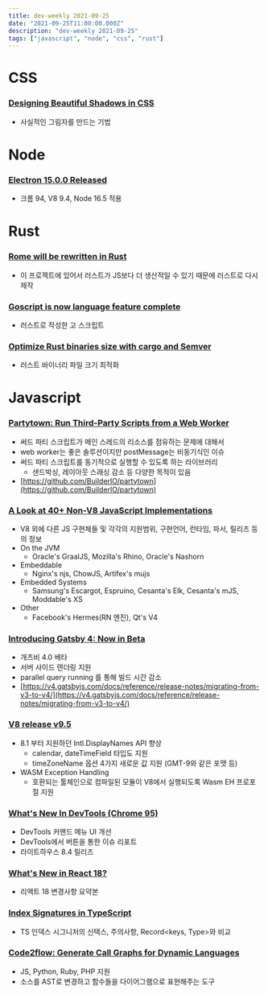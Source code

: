 ```yaml
---
title: dev-weekly 2021-09-25
date: "2021-09-25T11:00:00.000Z"
description: "dev-weekly 2021-09-25"
tags: ["javascript", "node", "css", "rust"]
---
```


# CSS

### **[Designing Beautiful Shadows in CSS](https://www.joshwcomeau.com/css/designing-shadows/)**

- 사실적인 그림자를 만드는 기법

# Node

### **[Electron 15.0.0 Released](https://www.electronjs.org/blog/electron-15-0/)**

- 크롬 94, V8 9.4, Node 16.5 적용

# Rust

### **[Rome will be rewritten in Rust](https://rome.tools/blog/2021/09/21/rome-will-be-rewritten-in-rust)**

- 이 프로젝트에 있어서 러스트가 JS보다 더 생산적일 수 있기 때문에 러스트로 다시제작

### **[Goscript is now language feature complete](https://github.com/oxfeeefeee/goscript)**

- 러스트로 작성한 고 스크립트

### **[Optimize Rust binaries size with cargo and Semver](https://oknozor.github.io/blog/optimize-rust-binary-size/)**

- 러스트 바이너리 파일 크기 최적화

# Javascript

### **[Partytown: Run Third-Party Scripts from a Web Worker](https://dev.to/adamdbradley/introducing-partytown-run-third-party-scripts-from-a-web-worker-2cnp)**

- 써드 파티 스크립트가 메인 스레드의 리소스를 점유하는 문제에 대해서
- web worker는 좋은 솔루션이지만 postMessage는 비동기식인 이슈
- 써드 파티 스크립트를 동기적으로 실행할 수 있도록 하는 라이브러리
    - 샌드박싱, 레이아웃 스래싱 감소 등 다양한 목적이 있음
- [https://github.com/BuilderIO/partytown](https://github.com/BuilderIO/partytown)

### **[A Look at 40+ Non-V8 JavaScript Implementations](https://notes.eatonphil.com/javascript-implementations.html)**

- V8 외에 다른 JS 구현체들 및 각각의 지원범위, 구현언어, 런타임, 파서, 릴리즈 등의 정보
- On the JVM
    - Oracle's GraalJS, Mozilla's Rhino, Oracle's Nashorn
- Embeddable
    - Nginx's njs, ChowJS, Artifex's mujs
- Embedded Systems
    - Samsung's Escargot, Espruino, Cesanta's Elk, Cesanta's mJS, Moddable's XS
- Other
    - Facebook's Hermes(RN 엔진), Qt's V4

### **[Introducing Gatsby 4: Now in Beta](https://www.gatsbyjs.com/gatsby-4/)**

- 개츠비 4.0 베타
- 서버 사이드 렌더링 지원
- parallel query running 를 통해 빌드 시간 감소
- [https://v4.gatsbyjs.com/docs/reference/release-notes/migrating-from-v3-to-v4/](https://v4.gatsbyjs.com/docs/reference/release-notes/migrating-from-v3-to-v4/)

### **[V8 release v9.5](https://v8.dev/blog/v8-release-95)**

- 8.1 부터 지원하던 Intl.DisplayNames API 향상
    - calendar, dateTimeField 타입도 지원
    - timeZoneName 옵션 4가지 새로운 값 지원 (GMT-9와 같은 포맷 등)
- WASM Exception Handling
    - 호환되는 툴체인으로 컴파일된 모듈이 V8에서 실행되도록 Wasm EH 프로포절 지원

### **[What's New In DevTools (Chrome 95)](https://developer.chrome.com/blog/new-in-devtools-95/)**

- DevTools 커맨드 메뉴 UI 개선
- DevTools에서 버튼을 통한 이슈 리포트
- 라이트하우스 8.4 릴리즈

### **[What's New in React 18?](https://yagmurcetintas.com/journal/whats-new-in-react-18)**

- 리액트 18 변경사항 요약본

### **[Index Signatures in TypeScript](https://dmitripavlutin.com/typescript-index-signatures/)**

- TS 인덱스 시그니처의 신택스, 주의사항, Record<keys, Type>와 비교

### **[Code2flow: Generate Call Graphs for Dynamic Languages](https://github.com/scottrogowski/code2flow/)**

- JS, Python, Ruby, PHP 지원
- 소스를 AST로 변경하고 함수들을 다이어그램으로 표현해주는 도구